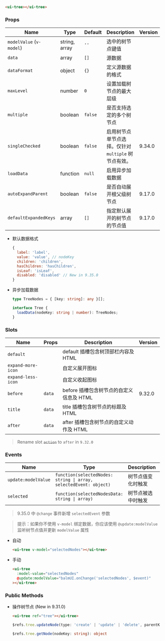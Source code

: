 ```html
<ui-tree></ui-tree>
```

### Props

| Name                     | Type          | Default | Description                                          | Version |
| ------------------------ | ------------- | ------- | ---------------------------------------------------- | ------- |
| `modelValue` (`v-model`) | string, array | `''`    | 选中的树节点键值                                     |         |
| `data`                   | array         | `[]`    | 源数据                                               |         |
| `dataFormat`             | object        | `{}`    | 定义源数据的格式                                     |         |
| `maxLevel`               | number        | `0`     | 设置加载树节点的最大层级                             |         |
| `multiple`               | boolean       | `false` | 是否支持选定的多个树节点                             |         |
| `singleChecked`          | boolean       | `false` | 启用树节点单节点选择。仅针对 `multiple` 树节点有效。 | 9.34.0  |
| `loadData`               | function      | `null`  | 启用异步加载数据                                     |         |
| `autoExpandParent`       | boolean       | `false` | 是否自动展开根父级树节点                             | 9.17.0  |
| `defaultExpandedKeys`    | array         | `[]`    | 指定默认展开的树节点的节点值                         | 9.17.0  |

- 默认数据格式

  ```js
  {
    label: 'label',
    value: 'value', // nodeKey
    children: 'children',
    hasChildren: 'hasChildren',
    isLeaf: 'isLeaf',
    disabled: 'disabled' // New in 9.35.0
  }
  ```

- 异步加载数据

  ```ts
  type TreeNodes = { [key: string]: any }[];

  interface Tree {
    loadData(nodeKey: string | number): TreeNodes;
  }
  ```

### Slots

| Name               | Props  | Description                              | Version |
| ------------------ | ------ | ---------------------------------------- | ------- |
| `default`          |        | default 插槽包含树顶部栏内容及 HTML      |         |
| `expand-more-icon` |        | 自定义展开图标                           |         |
| `expand-less-icon` |        | 自定义收起图标                           |         |
| `before`           | `data` | before 插槽包含树节点的自定义信息及 HTML | 9.32.0  |
| `title`            | `data` | title 插槽包含树节点的标题及 HTML        |         |
| `after`            | `data` | after 插槽包含树节点的自定义动作及 HTML  |         |

> Rename slot <del>`action`</del> to `after` in `9.32.0`

### Events

| Name                | Type                                                              | Description        | Version |
| ------------------- | ----------------------------------------------------------------- | ------------------ | ------- |
| `update:modelValue` | `function(selectedNodes: string \| array, selectedEvent: object)` | 树节点值变化时触发 |         |
| `selected`          | `function(selectedNodesData: string \| array)`                    | 树节点被选中时触发 | 9.34.0  |

> 9.35.0 中 `@change` 事件新增 `selectedEvent` 参数

> 提示：如果你不使用 `v-model` 绑定数据，你应该使用 `@update:modelValue` 监听树节点值并更新 `modelValue` 属性

- 自动

  ```html
  <ui-tree v-model="selectedNodes"></ui-tree>
  ```

- 手动

  ```html
  <ui-tree
    :model-value="selectedNodes"
    @update:modelValue="balmUI.onChange('selectedNodes', $event)"
  ></ui-tree>
  ```

### Public Methods

- 操作树节点 (New in 9.31.0)

  ```html
  <ui-tree ref="tree"></ui-tree>
  ```

  ```ts
  $refs.tree.updateNode(type: 'create' | 'update' | 'delete', parentKey: string | number, nodeData: object)

  $refs.tree.getNode(nodeKey: string): object
  ```
